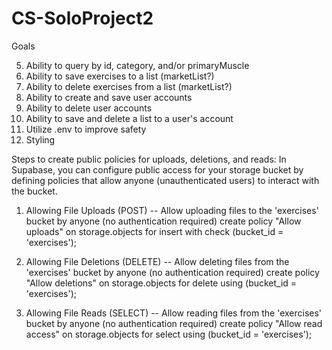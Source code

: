 # CS-SoloProject2


Goals
<!-- 1. Creating a supabase database from the github repo database -->
<!-- 2. Having a functioning front end -->
<!-- 3. Ability to query the supbase-db by id partial match and getting at least one exercise -->
<!-- 4. Ability to query and return all appropriate exercises -->
5. Ability to query by id, category, and/or primaryMuscle
6. Ability to save exercises to a list (marketList?)
7. Ability to delete exercises from a list (marketList?)
8. Ability to create and save user accounts
9. Ability to delete user accounts
10. Ability to save and delete a list to a user's account
11. Utilize .env to improve safety
00. Styling


Steps to create public policies for uploads, deletions, and reads:
In Supabase, you can configure public access for your storage bucket by defining policies that allow anyone (unauthenticated users) to interact with the bucket.

1. Allowing File Uploads (POST)
-- Allow uploading files to the 'exercises' bucket by anyone (no authentication required)
create policy "Allow uploads" on storage.objects for insert
with
  check (bucket_id = 'exercises');

2. Allowing File Deletions (DELETE)
-- Allow deleting files from the 'exercises' bucket by anyone (no authentication required)
create policy "Allow deletions" on storage.objects
for delete
using (bucket_id = 'exercises');

3. Allowing File Reads (SELECT)
-- Allow reading files from the 'exercises' bucket by anyone (no authentication required)
create policy "Allow read access" on storage.objects
for select
using (bucket_id = 'exercises');
